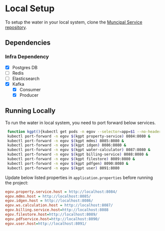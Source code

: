 # Local Setup

To setup the water in your local system, clone the [Muncipal Service repository](https://github.com/egovernments/municipal-services).

## Dependencies

### Infra Dependency

- [x] Postgres DB
- [ ] Redis
- [ ] Elasticsearch
- [x] Kafka
  - [x] Consumer
  - [x] Producer

## Running Locally

To run the water in local system, you need to port forward below services.

```bash
 function kgpt(){kubectl get pods -n egov --selector=app=$1 --no-headers=true | head -n1 | awk '{print $1}'}
 kubectl port-forward -n egov $(kgpt property-service) 8084:8080 &
 kubectl port-forward -n egov $(kgpt mdms) 8085:8080 &
 kubectl port-forward -n egov $(kgpt idgen) 8086:8080 &
 kubectl port-forward -n egov $(kgpt water-calculator) 8087:8080 &
 kubectl port-forward -n egov $(kgpt billing-service) 8088:8080 &
 kubectl port-forward -n egov $(kgpt filestore) 8089:8080 &
 kubectl port-forward -n egov $(kgpt pdfgen) 8090:8080 &
 kubectl port-forward -n egov $(kgpt user) 8091:8080
``` 

Update below listed properties in `application.properties` before running the project:

```ini
egov.property.service.host = http://localhost:8084/
egov.mdms.host = http://localhost:8085/
egov.idgen.host = http://localhost:8086/
egov.ws.calculation.host = http://localhost:8087/
egov.billing.service.host=http://localhost:8088
egov.filestore.host=http://localhost:8089/
egov.pdfservice.host=http://localhost:8090/
egov.user.host=http://localhost:8091/
```
